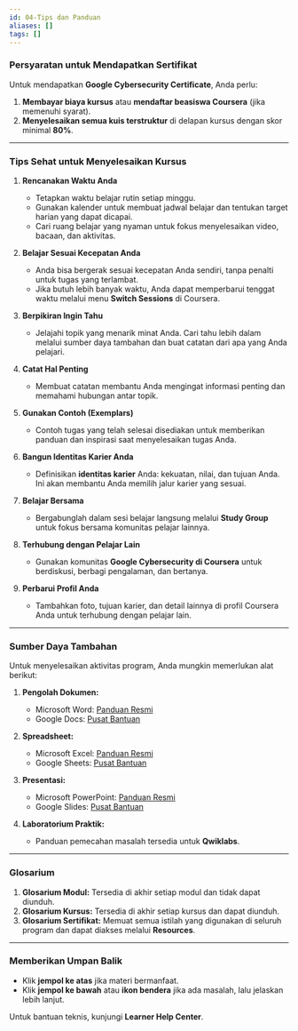 ```yaml
---
id: 04-Tips dan Panduan
aliases: []
tags: []
---
```


### **Persyaratan untuk Mendapatkan Sertifikat**

Untuk mendapatkan **Google Cybersecurity Certificate**, Anda perlu:

1. **Membayar biaya kursus** atau **mendaftar beasiswa Coursera** (jika memenuhi syarat).
2. **Menyelesaikan semua kuis terstruktur** di delapan kursus dengan skor minimal **80%**.

---

### **Tips Sehat untuk Menyelesaikan Kursus**

1. **Rencanakan Waktu Anda**

   - Tetapkan waktu belajar rutin setiap minggu.
   - Gunakan kalender untuk membuat jadwal belajar dan tentukan target harian yang dapat dicapai.
   - Cari ruang belajar yang nyaman untuk fokus menyelesaikan video, bacaan, dan aktivitas.

2. **Belajar Sesuai Kecepatan Anda**

   - Anda bisa bergerak sesuai kecepatan Anda sendiri, tanpa penalti untuk tugas yang terlambat.
   - Jika butuh lebih banyak waktu, Anda dapat memperbarui tenggat waktu melalui menu **Switch Sessions** di Coursera.

3. **Berpikiran Ingin Tahu**

   - Jelajahi topik yang menarik minat Anda. Cari tahu lebih dalam melalui sumber daya tambahan dan buat catatan dari apa yang Anda pelajari.

4. **Catat Hal Penting**

   - Membuat catatan membantu Anda mengingat informasi penting dan memahami hubungan antar topik.

5. **Gunakan Contoh (Exemplars)**

   - Contoh tugas yang telah selesai disediakan untuk memberikan panduan dan inspirasi saat menyelesaikan tugas Anda.

6. **Bangun Identitas Karier Anda**

   - Definisikan **identitas karier** Anda: kekuatan, nilai, dan tujuan Anda. Ini akan membantu Anda memilih jalur karier yang sesuai.

7. **Belajar Bersama**

   - Bergabunglah dalam sesi belajar langsung melalui **Study Group** untuk fokus bersama komunitas pelajar lainnya.

8. **Terhubung dengan Pelajar Lain**

   - Gunakan komunitas **Google Cybersecurity di Coursera** untuk berdiskusi, berbagi pengalaman, dan bertanya.

9. **Perbarui Profil Anda**
   - Tambahkan foto, tujuan karier, dan detail lainnya di profil Coursera Anda untuk terhubung dengan pelajar lain.

---

### **Sumber Daya Tambahan**

Untuk menyelesaikan aktivitas program, Anda mungkin memerlukan alat berikut:

1. **Pengolah Dokumen:**

   - Microsoft Word: [Panduan Resmi](https://support.microsoft.com/word)
   - Google Docs: [Pusat Bantuan](https://support.google.com/docs)

2. **Spreadsheet:**

   - Microsoft Excel: [Panduan Resmi](https://support.microsoft.com/excel)
   - Google Sheets: [Pusat Bantuan](https://support.google.com/sheets)

3. **Presentasi:**

   - Microsoft PowerPoint: [Panduan Resmi](https://support.microsoft.com/powerpoint)
   - Google Slides: [Pusat Bantuan](https://support.google.com/slides)

4. **Laboratorium Praktik:**
   - Panduan pemecahan masalah tersedia untuk **Qwiklabs**.

---

### **Glosarium**

1. **Glosarium Modul:** Tersedia di akhir setiap modul dan tidak dapat diunduh.
2. **Glosarium Kursus:** Tersedia di akhir setiap kursus dan dapat diunduh.
3. **Glosarium Sertifikat:** Memuat semua istilah yang digunakan di seluruh program dan dapat diakses melalui **Resources**.

---

### **Memberikan Umpan Balik**

- Klik **jempol ke atas** jika materi bermanfaat.
- Klik **jempol ke bawah** atau **ikon bendera** jika ada masalah, lalu jelaskan lebih lanjut.

Untuk bantuan teknis, kunjungi **Learner Help Center**.
